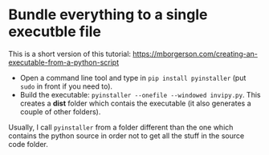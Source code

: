 # Bundle everything to a single executble file

This is a short version of this tutorial: https://mborgerson.com/creating-an-executable-from-a-python-script

* Open a command line tool and type in `pip install pyinstaller` (put `sudo` in front if you need to).
* Build the executable: `pyinstaller --onefile --windowed invipy.py`. This creates a **dist** folder which contais the executable (it also generates a couple of other folders).

Usually, I call `pyinstaller` from a folder different than the one which contains the python source in order not to get all the stuff in the source code folder.

